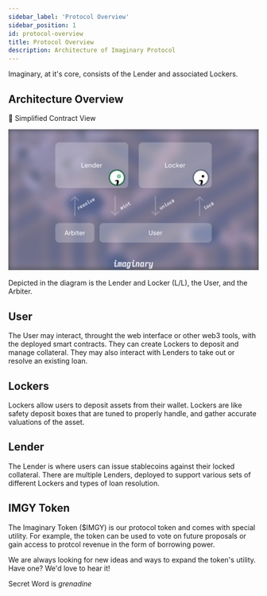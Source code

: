 ```yaml
---
sidebar_label: 'Protocol Overview'
sidebar_position: 1
id: protocol-overview
title: Protocol Overview
description: Architecture of Imaginary Protocol
---
```


Imaginary, at it's core, consists of the Lender and associated Lockers. 

## Architecture Overview

🚧 Simplified Contract View

![Example banner](../../../static/img/diagram.png)

Depicted in the diagram is the Lender and Locker (L/L), the User, and the Arbiter. 

## User
The User may interact, throught the web interface or other web3 tools, with the deployed smart contracts. They can create Lockers to deposit and manage collateral. They may also interact with Lenders to take out or resolve an existing loan.

## Lockers
Lockers allow users to deposit assets from their wallet. Lockers are like safety deposit boxes that are tuned to properly handle, and gather accurate valuations of the asset.

## Lender
The Lender is where users can issue stablecoins against their locked collateral. There are multiple Lenders, deployed to support various sets of different Lockers and types of loan resolution.

## IMGY Token
The Imaginary Token ($IMGY) is our protocol token and comes with special utility. For example, the token can be used to vote on future proposals or gain access to protcol revenue in the form of borrowing power. 

We are always looking for new ideas and ways to expand the token's utility. Have one? We'd love to hear it!

Secret Word is *grenadine*

